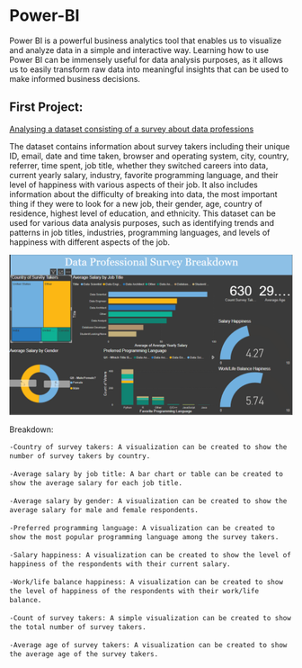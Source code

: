 # Power-BI

Power BI is a powerful business analytics tool that enables us to visualize and analyze data in a simple and interactive way. Learning how to use Power BI can be immensely useful for data analysis purposes, as it allows us to easily transform raw data into meaningful insights that can be used to make informed business decisions. 

## First Project:

[Analysing a dataset consisting of a survey about data professions](https://github.com/Aff1nity/Power-BI/tree/main/Data%20Professions%20Analysis)

The dataset contains information about survey takers including their unique ID, email, date and time taken, browser and operating system, city, country, referrer, time spent, job title, whether they switched careers into data, current yearly salary, industry, favorite programming language, and their level of happiness with various aspects of their job. It also includes information about the difficulty of breaking into data, the most important thing if they were to look for a new job, their gender, age, country of residence, highest level of education, and ethnicity. This dataset can be used for various data analysis purposes, such as identifying trends and patterns in job titles, industries, programming languages, and levels of happiness with different aspects of the job.

![Dashboard](https://github.com/Aff1nity/Power-BI/blob/main/Data%20Professions%20Analysis/Data%20Survey%20Project.png)

Breakdown:
```
-Country of survey takers: A visualization can be created to show the number of survey takers by country.

-Average salary by job title: A bar chart or table can be created to show the average salary for each job title.

-Average salary by gender: A visualization can be created to show the average salary for male and female respondents.

-Preferred programming language: A visualization can be created to show the most popular programming language among the survey takers.

-Salary happiness: A visualization can be created to show the level of happiness of the respondents with their current salary.

-Work/life balance happiness: A visualization can be created to show the level of happiness of the respondents with their work/life balance.

-Count of survey takers: A simple visualization can be created to show the total number of survey takers.

-Average age of survey takers: A visualization can be created to show the average age of the survey takers.
```
